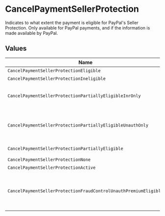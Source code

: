 # CancelPaymentSellerProtection

Indicates to what extent the payment is eligible for PayPal's Seller Protection. Only available for PayPal
payments, and if the information is made available by PayPal.


## Values

| Name                                                             | Value                                                            |
| ---------------------------------------------------------------- | ---------------------------------------------------------------- |
| `CancelPaymentSellerProtectionEligible`                          | Eligible                                                         |
| `CancelPaymentSellerProtectionIneligible`                        | Ineligible                                                       |
| `CancelPaymentSellerProtectionPartiallyEligibleInrOnly`          | Partially Eligible - INR Only                                    |
| `CancelPaymentSellerProtectionPartiallyEligibleUnauthOnly`       | Partially Eligible - Unauth Only                                 |
| `CancelPaymentSellerProtectionPartiallyEligible`                 | Partially Eligible                                               |
| `CancelPaymentSellerProtectionNone`                              | None                                                             |
| `CancelPaymentSellerProtectionActive`                            | Active                                                           |
| `CancelPaymentSellerProtectionFraudControlUnauthPremiumEligible` | Fraud Control - Unauth Premium Eligible                          |